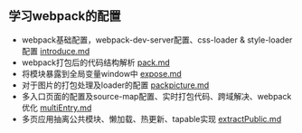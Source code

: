 ## 学习webpack的配置

- webpack基础配置，webpack-dev-server配置、css-loader & style-loader配置 [introduce.md](https://github.com/typhoonIscoming/webpack-basic/blob/master/introduce.md)
- webpack打包后的代码结构解析 [pack.md](https://github.com/typhoonIscoming/webpack-basic/blob/master/pack.md)
- 将模块暴露到全局变量window中 [expose.md](https://github.com/typhoonIscoming/webpack-basic/blob/master/expose.md)
- 对于图片的打包处理及loader的配置 [packpicture.md](https://github.com/typhoonIscoming/webpack-basic/blob/master/packPicture.md)
- 多入口页面的配置及source-map配置、实时打包代码、跨域解决、webpack优化 [multiEntry.md](https://github.com/typhoonIscoming/webpack-basic/blob/master/multiEntry.md)
- 多页应用抽离公共模块、懒加载、热更新、tapable实现 [extractPublic.md](https://github.com/typhoonIscoming/webpack-basic/blob/master/extractPublic.md)







